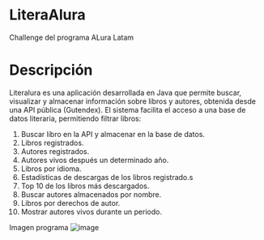 # LiteraAlura
Challenge del programa ALura Latam

# Descripción

Literalura es una aplicación desarrollada en Java que permite buscar, visualizar y almacenar información sobre libros y autores, obtenida desde una API pública (Gutendex). El sistema facilita el acceso a una base de datos literaria, permitiendo filtrar libros:

1. Buscar libro en la API y almacenar en la base de datos.
2. Libros registrados.
3. Autores registrados.
4. Autores vivos después un determinado año.
5. Libros por idioma.
6. Estadísticas de descargas de los libros registrado.s
7. Top 10 de los libros más descargados.
8. Buscar autores almacenados por nombre.
9. Libros por derechos de autor.
10. Mostrar autores vivos durante un periodo.

Imagen programa
![image](https://github.com/user-attachments/assets/e99bcc9b-d30b-4c6c-9408-365df6a59f38)

